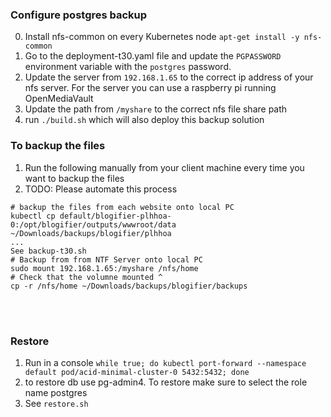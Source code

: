 ### Configure postgres backup

0. Install nfs-common on every Kubernetes node `apt-get install -y nfs-common`
1. Go to the deployment-t30.yaml file and update the `PGPASSWORD` environment variable with the `postgres` password.
2. Update the server from `192.168.1.65` to the correct ip address of your nfs server. For the server you can use a raspberry pi running OpenMediaVault
3. Update the path from `/myshare` to the correct nfs file share path
4. run `./build.sh` which will also deploy this backup solution

### To backup the files

1. Run the following manually from your client machine every time you want to backup the files
2. TODO: Please automate this process
```
# backup the files from each website onto local PC
kubectl cp default/blogifier-plhhoa-0:/opt/blogifier/outputs/wwwroot/data ~/Downloads/backups/blogifier/plhhoa
...
See backup-t30.sh
# Backup from from NTF Server onto local PC
sudo mount 192.168.1.65:/myshare /nfs/home
# Check that the volumne mounted ^
cp -r /nfs/home ~/Downloads/backups/blogifier/backups

```
<br/><br/>
### Restore

1. Run in a console `while true; do kubectl port-forward --namespace default pod/acid-minimal-cluster-0 5432:5432; done`
2. to restore db use pg-admin4. To restore make sure to select the role name postgres
3. See `restore.sh`
